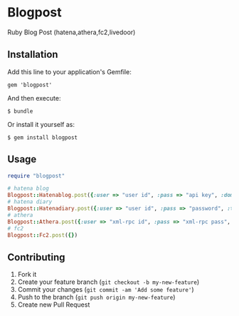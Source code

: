 # Blogpost

Ruby Blog Post (hatena,athera,fc2,livedoor)

## Installation

Add this line to your application's Gemfile:

    gem 'blogpost'

And then execute:

    $ bundle

Or install it yourself as:

    $ gem install blogpost

## Usage

```ruby
require "blogpost"

# hatena blog
Blogpost::Hatenablog.post({:user => "user id", :pass => "api key", :domain => "example.hatenablog.com", :title => "title", :content => "content"})
# hatena diary
Blogpost::Hatenadiary.post({:user => "user id", :pass => "password", :title => "title" , :content => "content"})
# athera
Blogpost::Athera.post({:user => "xml-rpc id", :pass => "xml-rpc pass", :title => "title" , :content => "content"})
# fc2
Blogpost::Fc2.post({})
```

## Contributing

1. Fork it
2. Create your feature branch (`git checkout -b my-new-feature`)
3. Commit your changes (`git commit -am 'Add some feature'`)
4. Push to the branch (`git push origin my-new-feature`)
5. Create new Pull Request

